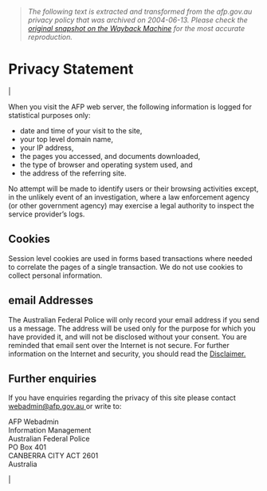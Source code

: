 > *The following text is extracted and transformed from the afp.gov.au privacy policy that was archived on 2004-06-13. Please check the [original snapshot on the Wayback Machine](https://web.archive.org/web/20040613034748id_/http%3A//www.afp.gov.au/page.asp%3Fref%3D/Site/Privacy.xml) for the most accurate reproduction.*

# Privacy Statement

| 

When you visit the AFP web server, the following information is logged for statistical purposes only: 

  * date and time of your visit to the site, 
  * your top level domain name, 
  * your IP address, 
  * the pages you accessed, and documents downloaded, 
  * the type of browser and operating system used, and 
  * the address of the referring site. 



No attempt will be made to identify users or their browsing activities except, in the unlikely event of an investigation, where a law enforcement agency (or other government agency) may exercise a legal authority to inspect the service provider’s logs. 

##  Cookies 

Session level cookies are used in forms based transactions where needed to correlate the pages of a single transaction. We do not use cookies to collect personal information. 

##  email Addresses 

The Australian Federal Police will only record your email address if you send us a message. The address will be used only for the purpose for which you have provided it, and will not be disclosed without your consent. You are reminded that email sent over the Internet is not secure. For further information on the Internet and security, you should read the [Disclaimer. ](https://web.archive.org/web/20040613034748id_/http%3A//www.afp.gov.au/page.asp%3Fref%3D/Site/page.asp?ref=/Site/Disclaimer.xml)

## Further enquiries 

If you have enquiries regarding the privacy of this site please contact [webadmin@afp.gov.au ](mailto:webadmin@afp.gov.au) or write to: 

AFP Webadmin   
Information Management   
Australian Federal Police   
PO Box 401   
CANBERRA CITY ACT 2601   
Australia 

| 
